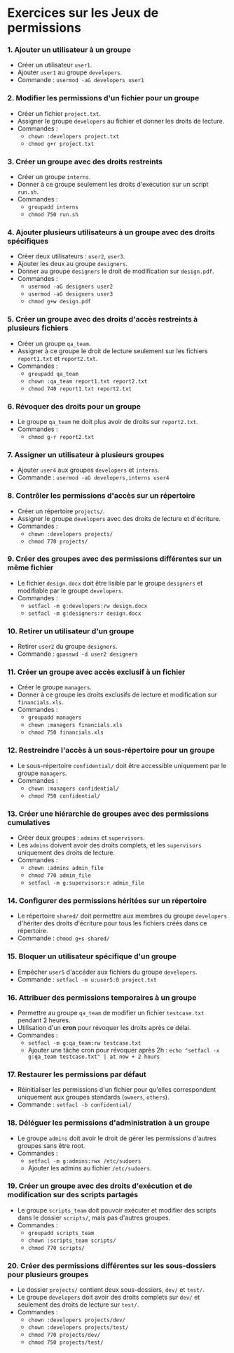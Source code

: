 # Exercices sur les Jeux de permissions

### 1. **Ajouter un utilisateur à un groupe**

- Créer un utilisateur `user1`.
- Ajouter `user1` au groupe `developers`.
- Commande : `usermod -aG developers user1`

### 2. **Modifier les permissions d'un fichier pour un groupe**

- Créer un fichier `project.txt`.
- Assigner le groupe `developers` au fichier et donner les droits de lecture.
- Commandes : 
  - `chown :developers project.txt`
  - `chmod g+r project.txt`

### 3. **Créer un groupe avec des droits restreints**

- Créer un groupe `interns`.
- Donner à ce groupe seulement les droits d'exécution sur un script `run.sh`.
- Commandes : 
  - `groupadd interns`
  - `chmod 750 run.sh`

### 4. **Ajouter plusieurs utilisateurs à un groupe avec des droits spécifiques**

- Créer deux utilisateurs : `user2`, `user3`.
- Ajouter les deux au groupe `designers`.
- Donner au groupe `designers` le droit de modification sur `design.pdf`.
- Commandes : 
  - `usermod -aG designers user2`
  - `usermod -aG designers user3`
  - `chmod g+w design.pdf`

### 5. **Créer un groupe avec des droits d'accès restreints à plusieurs fichiers**

- Créer un groupe `qa_team`.
- Assigner à ce groupe le droit de lecture seulement sur les fichiers `report1.txt` et `report2.txt`.
- Commandes :
  - `groupadd qa_team`
  - `chown :qa_team report1.txt report2.txt`
  - `chmod 740 report1.txt report2.txt`

### 6. **Révoquer des droits pour un groupe**

- Le groupe `qa_team` ne doit plus avoir de droits sur `report2.txt`.
- Commandes :
  - `chmod g-r report2.txt`

### 7. **Assigner un utilisateur à plusieurs groupes**

- Ajouter `user4` aux groupes `developers` et `interns`.
- Commande : `usermod -aG developers,interns user4`

### 8. **Contrôler les permissions d'accès sur un répertoire**

- Créer un répertoire `projects/`.
- Assigner le groupe `developers` avec des droits de lecture et d'écriture.
- Commandes : 
  - `chown :developers projects/`
  - `chmod 770 projects/`

### 9. **Créer des groupes avec des permissions différentes sur un même fichier**

- Le fichier `design.docx` doit être lisible par le groupe `designers` et modifiable par le groupe `developers`.
- Commandes :
  - `setfacl -m g:developers:rw design.docx`
  - `setfacl -m g:designers:r design.docx`

### 10. **Retirer un utilisateur d'un groupe**

- Retirer `user2` du groupe `designers`.
- Commande : `gpasswd -d user2 designers`

### 11. **Créer un groupe avec accès exclusif à un fichier**

- Créer le groupe `managers`.
- Donner à ce groupe les droits exclusifs de lecture et modification sur `financials.xls`.
- Commandes : 
  - `groupadd managers`
  - `chown :managers financials.xls`
  - `chmod 750 financials.xls`

### 12. **Restreindre l'accès à un sous-répertoire pour un groupe**

- Le sous-répertoire `confidential/` doit être accessible uniquement par le groupe `managers`.
- Commandes :
  - `chown :managers confidential/`
  - `chmod 750 confidential/`

### 13. **Créer une hiérarchie de groupes avec des permissions cumulatives**

- Créer deux groupes : `admins` et `supervisors`.
- Les `admins` doivent avoir des droits complets, et les `supervisors` uniquement des droits de lecture.
- Commandes :
  - `chown :admins admin_file`
  - `chmod 770 admin_file`
  - `setfacl -m g:supervisors:r admin_file`

### 14. **Configurer des permissions héritées sur un répertoire**

- Le répertoire `shared/` doit permettre aux membres du groupe `developers` d'hériter des droits d'écriture pour tous les fichiers créés dans ce répertoire.
- Commande : `chmod g+s shared/`

### 15. **Bloquer un utilisateur spécifique d'un groupe**

- Empêcher `user5` d'accéder aux fichiers du groupe `developers`.
- Commande : `setfacl -m u:user5:0 project.txt`

### 16. **Attribuer des permissions temporaires à un groupe**

- Permettre au groupe `qa_team` de modifier un fichier `testcase.txt` pendant 2 heures.
- Utilisation d'un **cron** pour révoquer les droits après ce délai.
- Commandes :
  - `setfacl -m g:qa_team:rw testcase.txt`
  - Ajouter une tâche cron pour révoquer après 2h : `echo "setfacl -x g:qa_team testcase.txt" | at now + 2 hours`

### 17. **Restaurer les permissions par défaut**

- Réinitialiser les permissions d'un fichier pour qu'elles correspondent uniquement aux groupes standards (`owners`, `others`).
- Commande : `setfacl -b confidential/`

### 18. **Déléguer les permissions d'administration à un groupe**

- Le groupe `admins` doit avoir le droit de gérer les permissions d'autres groupes sans être root.
- Commandes :
  - `setfacl -m g:admins:rwx /etc/sudoers`
  - Ajouter les admins au fichier `/etc/sudoers`.

### 19. **Créer un groupe avec des droits d'exécution et de modification sur des scripts partagés**

- Le groupe `scripts_team` doit pouvoir exécuter et modifier des scripts dans le dossier `scripts/`, mais pas d'autres groupes.
- Commandes :
  - `groupadd scripts_team`
  - `chown :scripts_team scripts/`
  - `chmod 770 scripts/`

### 20. **Créer des permissions différentes sur les sous-dossiers pour plusieurs groupes**

- Le dossier `projects/` contient deux sous-dossiers, `dev/` et `test/`.
- Le groupe `developers` doit avoir des droits complets sur `dev/` et seulement des droits de lecture sur `test/`.
- Commandes :
  - `chown :developers projects/dev/`
  - `chown :developers projects/test/`
  - `chmod 770 projects/dev/`
  - `chmod 750 projects/test/`
